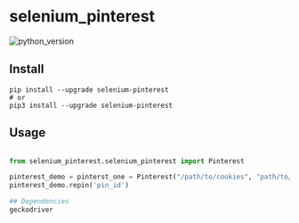# selenium_pinterest
![python_version](https://img.shields.io/static/v1?label=Python&message=3.5%20|%203.6%20|%203.7&color=blue)

## Install
~~~~shell
pip install --upgrade selenium-pinterest
# or
pip3 install --upgrade selenium-pinterest
~~~~

## Usage
~~~~python

from selenium_pinterest.selenium_pinterest import Pinterest

pinterest_demo = pinterst_one = Pinterest("/path/to/cookies", "path/to/extension", host = 'host_nr', port=12345)
pinterest_demo.repin('pin_id')

## Dependencies
geckodriver
